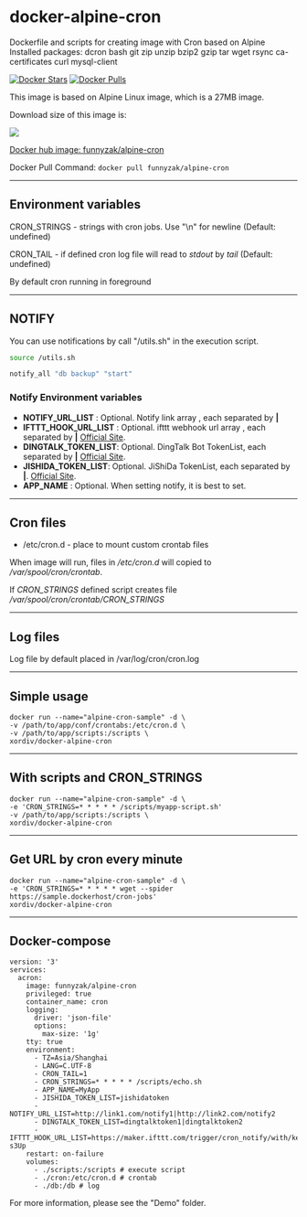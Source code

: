 # docker-alpine-cron

Dockerfile and scripts for creating image with Cron based on Alpine  
Installed packages: dcron bash git zip unzip bzip2 gzip tar wget rsync ca-certificates curl mysql-client

[![Docker Stars](https://img.shields.io/docker/stars/funnyzak/alpine-cron.svg?style=flat-square)](https://hub.docker.com/r/funnyzak/alpine-cron/)
[![Docker Pulls](https://img.shields.io/docker/pulls/funnyzak/alpine-cron.svg?style=flat-square)](https://hub.docker.com/r/funnyzak/alpine-cron/)

This image is based on Alpine Linux image, which is a 27MB image.

Download size of this image is:

[![](https://images.microbadger.com/badges/image/funnyzak/alpine-cron.svg)](http://microbadger.com/images/funnyzak/alpine-cron)

[Docker hub image: funnyzak/alpine-cron](https://hub.docker.com/r/funnyzak/alpine-cron)

Docker Pull Command: `docker pull funnyzak/alpine-cron`

---

## Environment variables

CRON_STRINGS - strings with cron jobs. Use "\n" for newline (Default: undefined)

CRON_TAIL - if defined cron log file will read to *stdout* by *tail* (Default: undefined)

By default cron running in foreground  

---

## NOTIFY

You can use notifications by call "/utils.sh" in the execution script.

```bash
source /utils.sh

notify_all "db backup" "start"
```

### Notify Environment variables

* **NOTIFY_URL_LIST** : Optional. Notify link array , each separated by **|**
* **IFTTT_HOOK_URL_LIST** : Optional. ifttt webhook url array , each separated by **|** [Official Site](https://ifttt.com/maker_webhooks).
* **DINGTALK_TOKEN_LIST**: Optional. DingTalk Bot TokenList, each separated by **|** [Official Site](http://www.dingtalk.com).
* **JISHIDA_TOKEN_LIST**: Optional. JiShiDa TokenList, each separated by **|**. [Official Site](http://push.ijingniu.cn/admin/index/).
* **APP_NAME** : Optional. When setting notify, it is best to set.

---

## Cron files

* /etc/cron.d - place to mount custom crontab files  

When image will run, files in */etc/cron.d* will copied to */var/spool/cron/crontab*.

If *CRON_STRINGS* defined script creates file */var/spool/cron/crontab/CRON_STRINGS*  

---

## Log files

Log file by default placed in /var/log/cron/cron.log

---

## Simple usage

```docker
docker run --name="alpine-cron-sample" -d \
-v /path/to/app/conf/crontabs:/etc/cron.d \
-v /path/to/app/scripts:/scripts \
xordiv/docker-alpine-cron
```

---

## With scripts and CRON_STRINGS

```docker
docker run --name="alpine-cron-sample" -d \
-e 'CRON_STRINGS=* * * * * /scripts/myapp-script.sh'
-v /path/to/app/scripts:/scripts \
xordiv/docker-alpine-cron
```

---

## Get URL by cron every minute

``` docker
docker run --name="alpine-cron-sample" -d \
-e 'CRON_STRINGS=* * * * * wget --spider https://sample.dockerhost/cron-jobs'
xordiv/docker-alpine-cron
```

---

## Docker-compose

```docker
version: '3'
services:
  acron:
    image: funnyzak/alpine-cron
    privileged: true
    container_name: cron
    logging:
      driver: 'json-file'
      options:
        max-size: '1g'
    tty: true
    environment:
      - TZ=Asia/Shanghai
      - LANG=C.UTF-8
      - CRON_TAIL=1
      - CRON_STRINGS=* * * * * /scripts/echo.sh
      - APP_NAME=MyApp
      - JISHIDA_TOKEN_LIST=jishidatoken
      - NOTIFY_URL_LIST=http://link1.com/notify1|http://link2.com/notify2
      - DINGTALK_TOKEN_LIST=dingtalktoken1|dingtalktoken2
      - IFTTT_HOOK_URL_LIST=https://maker.ifttt.com/trigger/cron_notify/with/key/ifttttoken-s3Up
    restart: on-failure
    volumes:
      - ./scripts:/scripts # execute script
      - ./cron:/etc/cron.d # crontab
      - ./db:/db # log
```

For more information, please see the "Demo" folder.